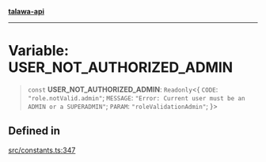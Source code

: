 [**talawa-api**](../../README.md)

***

# Variable: USER\_NOT\_AUTHORIZED\_ADMIN

> `const` **USER\_NOT\_AUTHORIZED\_ADMIN**: `Readonly`\<\{ `CODE`: `"role.notValid.admin"`; `MESSAGE`: `"Error: Current user must be an ADMIN or a SUPERADMIN"`; `PARAM`: `"roleValidationAdmin"`; \}\>

## Defined in

[src/constants.ts:347](https://github.com/Suyash878/talawa-api/blob/b5a9d8b4a1ea678a3d6f5b710b3721f91a3052fc/src/constants.ts#L347)
